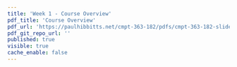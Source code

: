 ```yaml
---
title: 'Week 1 - Course Overview'
pdf_title: 'Course Overview'
pdf_url: 'https://paulhibbitts.net/cmpt-363-182/pdfs/cmpt-363-182-slides-placeholder.pdf'
pdf_git_repo_url: ''
published: true
visible: true
cache_enable: false
---
```

